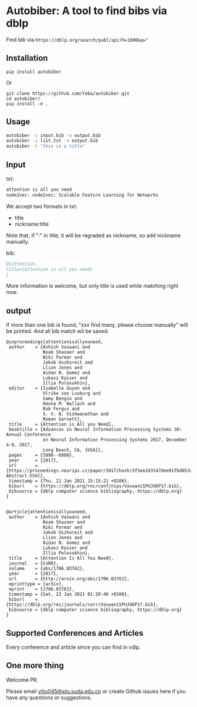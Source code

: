 # Autobiber: A tool to find bibs via dblp

Find bib via `https://dblp.org/search/publ/api?h=1000&q="`

## Installation
````
pip install autobiber
````

Or
````
git clone https://github.com/Yeba/autobiber.git
cd autobiber/
pip install -e .
````

## Usage

```bash
autobiber -i input.bib -o output.bib
autobiber -i list.txt -o output.bib
autobiber -t "this is a title"
```

## Input 
txt:
````txt
attention is all you need
node2vec: node2vec: Scalable Feature Learning for Networks
````
We accept two formats in txt:
- title
- nickname:title

Note that, if ":" in title, it will be regraded as nickname, so add nickname manually.

bib:
````bib
@{attention,
title={attention is all you need}
}
````

More information is welcome, but only title is used while matching right now.

## output
If more than one bib is found, "xxx find many, please choose manually" will be printed.
And all bib match wil be saved.
 ```
 @inproceedings{attentionisallyouneed,
  author    = {Ashish Vaswani and
               Noam Shazeer and
               Niki Parmar and
               Jakob Uszkoreit and
               Llion Jones and
               Aidan N. Gomez and
               Lukasz Kaiser and
               Illia Polosukhin},
  editor    = {Isabelle Guyon and
               Ulrike von Luxburg and
               Samy Bengio and
               Hanna M. Wallach and
               Rob Fergus and
               S. V. N. Vishwanathan and
               Roman Garnett},
  title     = {Attention is All you Need},
  booktitle = {Advances in Neural Information Processing Systems 30: Annual Conference
               on Neural Information Processing Systems 2017, December 4-9, 2017,
               Long Beach, CA, {USA}},
  pages     = {5998--6008},
  year      = {2017},
  url       = {https://proceedings.neurips.cc/paper/2017/hash/3f5ee243547dee91fbd053c1c4a845aa-Abstract.html},
  timestamp = {Thu, 21 Jan 2021 15:15:21 +0100},
  biburl    = {https://dblp.org/rec/conf/nips/VaswaniSPUJGKP17.bib},
  bibsource = {dblp computer science bibliography, https://dblp.org}
}


@article{attentionisallyouneed,
  author    = {Ashish Vaswani and
               Noam Shazeer and
               Niki Parmar and
               Jakob Uszkoreit and
               Llion Jones and
               Aidan N. Gomez and
               Lukasz Kaiser and
               Illia Polosukhin},
  title     = {Attention Is All You Need},
  journal   = {CoRR},
  volume    = {abs/1706.03762},
  year      = {2017},
  url       = {http://arxiv.org/abs/1706.03762},
  eprinttype = {arXiv},
  eprint    = {1706.03762},
  timestamp = {Sat, 23 Jan 2021 01:20:40 +0100},
  biburl    = {https://dblp.org/rec/journals/corr/VaswaniSPUJGKP17.bib},
  bibsource = {dblp computer science bibliography, https://dblp.org}
}

 ```

## Supported Conferences and Articles
Every conference and article since you can find in vdlp.


## One more thing
Welcome PR.

Please email yjliu045@stu.suda.edu.cn or create Github issues here if you have any questions or suggestions.